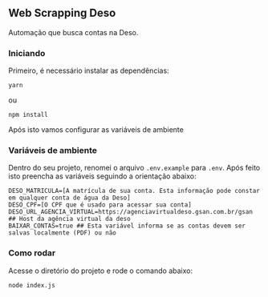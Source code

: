 ## Web Scrapping Deso

Automação que busca contas na Deso.

### Iniciando

Primeiro, é necessário instalar as dependências:

```shell
yarn
```
ou
```shell
npm install
```

Após isto vamos configurar as variáveis de ambiente

### Variáveis de ambiente

Dentro do seu projeto, renomei o arquivo ```.env.example``` para ```.env```. Após feito isto preencha as variáveis seguindo a orientação abaixo:

```
DESO_MATRICULA=[A matrícula de sua conta. Esta informação pode constar em qualquer conta de água da Deso]
DESO_CPF=[O CPF que é usado para acessar sua conta]
DESO_URL_AGENCIA_VIRTUAL=https://agenciavirtualdeso.gsan.com.br/gsan ## Host da agência virtual da deso
BAIXAR_CONTAS=true ## Esta variável informa se as contas devem ser salvas localmente (PDF) ou não
```

### Como rodar

Acesse o diretório do projeto e rode o comando abaixo:

```shell
node index.js
```
